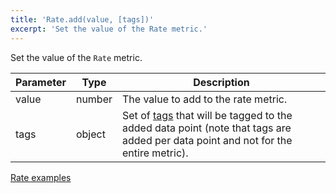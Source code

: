 ```yaml
---
title: 'Rate.add(value, [tags])'
excerpt: 'Set the value of the Rate metric.'
---
```


Set the value of the `Rate` metric.

| Parameter | Type   | Description                                                                                                                                                   |
| --------- | ------ | ------------------------------------------------------------------------------------------------------------------------------------------------------------- |
| value     | number | The value to add to the rate metric.                                                                                                                          |
| tags      | object | Set of [tags](/using-k6/tags-and-groups) that will be tagged to the added data point (note that tags are added per data point and not for the entire metric). |

[Rate examples](/javascript-api/v0.31/k6-metrics/rate#examples)

